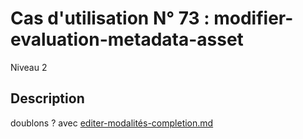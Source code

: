 
# Cas d'utilisation N° 73 :  modifier-evaluation-metadata-asset

Niveau 2

##	Description

  doublons ? avec [editer-modalités-completion.md](editer-modalités-completion.md)
